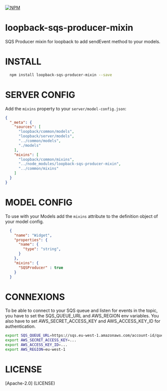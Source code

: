 [![NPM](https://nodei.co/npm/loopback-sqs-producer-mixin.png?compact=true)](https://nodei.co/npm/loopback-sqs-producer-mixin/)

# loopback-sqs-producer-mixin

SQS Producer mixin for loopback to add sendEvent method to your models.

INSTALL
=============

```bash
  npm install loopback-sqs-producer-mixin --save
```

SERVER CONFIG
=============

Add the `mixins` property to your `server/model-config.json`:

```json
{
  "_meta": {
    "sources": [
      "loopback/common/models",
      "loopback/server/models",
      "../common/models",
      "./models"
    ],
    "mixins": [
      "loopback/common/mixins",
      "../node_modules/loopback-sqs-producer-mixin",
      "../common/mixins"
    ]
  }
}
```

MODEL CONFIG
=============

To use with your Models add the `mixins` attribute to the definition object of your model config.

```json
  {
    "name": "Widget",
    "properties": {
      "name": {
        "type": "string",
      }
    },
    "mixins": {
      "SQSProducer" : true
    }
  }
```

CONNEXIONS
=============

To be able to connect to your SQS queue and listen for events in the topic, you have to set the SQS_QUEUE_URL and AWS_REGION env variables.
You also have to set AWS_SECRET_ACCESS_KEY and AWS_ACCESS_KEY_ID for authentication.

```bash
export SQS_QUEUE_URL=https://sqs.eu-west-1.amazonaws.com/account-id/queue-name
export AWS_SECRET_ACCESS_KEY=...
export AWS_ACCESS_KEY_ID=...
export AWS_REGION=eu-west-1
```

LICENSE
=============
[Apache-2.0] (LICENSE)
